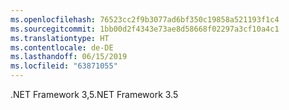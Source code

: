 ```yaml
---
ms.openlocfilehash: 76523cc2f9b3077ad6bf350c19858a521193f1c4
ms.sourcegitcommit: 1bb00d2f4343e73ae8d58668f02297a3cf10a4c1
ms.translationtype: HT
ms.contentlocale: de-DE
ms.lasthandoff: 06/15/2019
ms.locfileid: "63871055"
---
```

<span data-ttu-id="dc2c9-101">.NET Framework 3,5</span><span class="sxs-lookup"><span data-stu-id="dc2c9-101">.NET Framework 3.5</span></span>